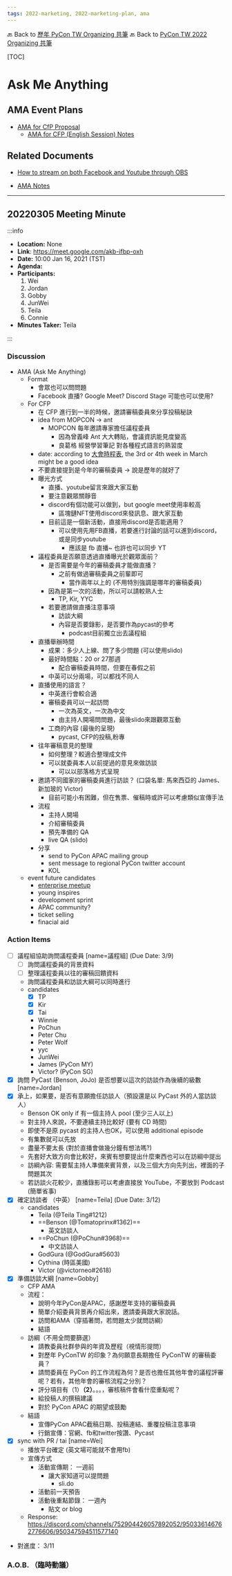 ```yaml
---
tags: 2022-marketing, 2022-marketing-plan, ama
---
```


🔙 Back to [歷年 PyCon TW Organizing 共筆](/ryPr7SFyP/%2FHM5mHCFKQCu7-W5ea8ITcw%3Fview)
🔙 Back to [PyCon TW 2022 Organizing 共筆](/@pycontw/rkk3KQ_VY/%2FryLuXo7Ut)

[TOC]

# Ask Me Anything

## AMA Event Plans
* [AMA for CfP Proposal](/7rm7oUeTT0ybUUDw80RInw)
    * [AMA for CFP (English Session) Notes](/oT9O5-vtTw6qrPT6pK4bIQ)

## Related Documents
* [How to stream on both Facebook and Youtube through OBS](/Y5whQXr4QuCKObBnDKiwlA)

* [AMA Notes](/oT9O5-vtTw6qrPT6pK4bIQ)


---


## 20220305 Meeting Minute
:::info
- **Location:** None
- **Link**: https://meet.google.com/akb-ifbp-oxh
- **Date:** 10:00 Jan 16, 2021 (TST)
- **Agenda:**
- **Participants:**
    1. Wei
    2. Jordan
    3. Gobby
    4. JunWei
    5. Teila
    6. Connie
- **Minutes Taker:** Teila

:::

### Discussion
* AMA (Ask Me Anything)
    * Format
        * 會眾也可以問問題
        * Facebook 直播? Google Meet? Discord Stage 可能也可以使用?
    * For CFP
        * 在 CFP 進行到一半的時候，邀請審稿委員來分享投稿秘訣
        * idea from MOPCON -> ant
            - MOPCON 每年邀請專家擔任議程委員
                - 因為曾義峰 Ant 大大轉貼，會議資訊能見度變高
                - 良葛格 經營學習筆記 對各種程式語言的熟習度
        * date: according to [大會時程表](https://docs.google.com/spreadsheets/d/1ReyB9jsA34gaoq6OjSiusNJZYyn6ntMuX0tOXuHHDNA/edit#gid=192809919), the 3rd or 4th week in March might be a good idea
        * 不要直接提到是今年的審稿委員 -> 說是歷年的就好了
        - 曝光方式
            - 直播、youtube留言來跟大家互動
            - 要注意觀眾關靜音
            - discord有個功能可以做到，but google meet使用率較高
                - 區塊鏈NFT使用discord來發訊息、跟大家互動
            - 目前這是一個新活動，直接用discord是否能適用？
                - 可以使用先用FB直播，若要進行討論的話可以進到discord，或是同步youtube 
                    - 應該是 fb 直播~ 也許也可以同步 YT
        - 議程委員是否願意透過直播曝光於觀眾面前？
            - 是否需要是今年的審稿委員才能做直播？
                - 之前有做過審稿委員之前輩即可
                    - 當作兩年以上的 (不用特別強調是哪年的審稿委員)
            - 因為是第一次的活動，所以可以請較熟人士
                - TP, Kir, YYC
            - 若要邀請做直播注意事項
                - 訪談大綱
                - 內容是否要錄影，是否要作為pycast的參考
                    - podcast目前獨立出去議程組
        - 直播舉辦時間
            - 成果：多少人上線、問了多少問題 (可以使用slido)
            - 最好時間點：20 or 27那週
                - 配合審稿委員時間，但要在春假之前
            - 中英可以分兩場，可以都找不同人
        - 直播使用的語言？
            - 中英進行會較合適
            - 審稿委員可以一起訪問
                - 一次為英文，一次為中文
                - 由主持人開場問問題，最後slido來跟觀眾互動
            - 工商的內容 (最後的呈現)
                - pycast, CFP的投稿,粉專
        - 往年審稿意見的整理
            - 如何整理？較適合整理成文件
            - 可以就委員本人以前提過的意見來做訪談
                - 可以以部落格方式呈現
        - 邀請不同國家的審稿委員進行訪談？ (口袋名單: 馬來西亞的 James、新加玻的 Victor)
            - 目前可能小有困難，但在售票、催稿時或許可以考慮類似宣傳手法
        * 流程
            * 主持人開場
            * 介紹審稿委員
            * 預先準備的 QA
            * live QA (slido)
        * 分享
            * send to PyCon APAC mailing group
            * sent message to regional PyCon twitter account
            * KOL  
    * event future candidates
        * [enterprise meetup](https://hackmd.io/_kn7iustRKKdMPn1i3zZrw)
        * young inspires
        * development sprint
        * APAC community?
        * ticket selling
        * finacial aid

### Action Items
* [ ] 議程組協助詢問議程委員 [name=議程組] (Due Date: 3/9)
    * [ ] 詢問議程委員的背景資料
    * [ ] 整理議程委員以往的審稿回饋資料
    * 詢問議程委員和訪談大綱可以同時進行
    * candidates
        * [x] TP
        * [x] Kir
        * [x] Tai
        * Winnie
        * PoChun
        * Peter Chu
        * Peter Wolf
        * yyc
        * JunWei
        * James (PyCon MY)
        * Victor? (PyCon SG)
* [x] 詢問 PyCast (Benson, JoJo) 是否想要以這次的訪談作為後續的級數 [name=Jordan]
* [x] 承上，如果要，是否有意願擔任訪談人（預設還是以 PyCast 外的人當訪談人）
    * Benson OK only if 有一個主持人 pool (至少三人以上)
    * 對主持人來說，不要連續主持比較好 (要有 CD 時間)
    * 即使不是原 pycast 的主持人也OK，可以使用 additional episode
    * 有集數就可以先放
    * 盡量不要太長 (對於直播會做幾分鐘有想法嗎?)
    * 先套好大致方向會比較好，來賓有想要提出什麼東西也可以在訪綱中提出
    * 訪綱內容: 需要幫主持人準備來賓背景，以及三個大方向先列出，裡面的子問題其次
    * 若訪談火花較少，直播錄影可以考慮直接放 YouTube，不要放到 Podcast (簡單省事)
* [x] 確定訪談者 （中英） [name=Teila] (Due Date: 3/12)
    * candidates
        * Teila (@Teila Ting#1212)
        * ==Benson (@Tomatoprinx#1362)==
            * 英文訪談人
        * ==PoChun (@PoChun#3968)==
            * 中文訪談人
        * GodGura (@GodGura#5603)
        * Cythina (時區美國)
        * Victor (@victorneo#2618)
* [x] 準備訪談大綱 [name=Gobby]
    * CFP AMA
    * 流程：
        * 說明今年PyCon是APAC，感謝歷年支持的審稿委員
        * 簡單介紹委員背景再介紹出來，邀請委員跟大家說話。
        * 訪問和AMA（穿插著問，若問題太少就問訪綱）
        * 結語
    * 訪綱（不用全問要篩選）
        * 請教委員社群參與的年資及歷程（視情形提問）
        * 對歷年 PyConTW 的印象？為何願意長期擔任 PyConTW 的審稿委員？
        * 請問委員在 PyCon 的工作流程為何？是否也擔任其他年會的議程評審呢？若有，其他年會的審核流程之分別？
        * 評分項目有（1）**（2）**。。。，審核稿件會看什麼重點呢？
        * 給投稿人的撰稿建議
        * 對於 PyCon APAC 的期望或鼓勵
    * 結語
        * 宣傳PyCon APAC截稿日期、投稿連結、重覆投稿注意事項
        * 行銷宣傳：官網、fb和twitter按讚、Pycast
* [x] sync with PR / tai [name=Wei]
    * 播放平台確定 (英文場可能就不會用fb) 
    * 宣傳方式
        * 活動宣傳期： 一週前
            * 讓大家知道可以提問題
                * sli.do
        * 活動前一天預告
        * 活動後重點節錄： 一週內
            * 貼文 or blog
    * Response: https://discord.com/channels/752904426057892052/950336146762776606/950347594511577140
* 對進度： 3/11

### A.O.B. （臨時動議）

